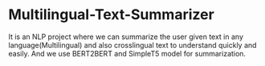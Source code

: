 # Multilingual-Text-Summarizer
It is an NLP project where we can summarize the user given text in any language(Multilingual) and also crosslingual text to understand quickly and easily. And we use BERT2BERT and SimpleT5 model for summarization.
